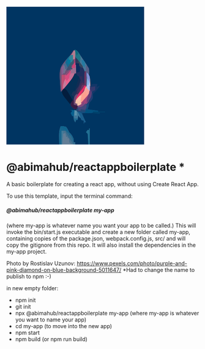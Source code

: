 ![Alt text](src/logo.svg) 
# @abimahub/reactappboilerplate *

A basic boilerplate for creating a react app, without using Create React App.

To use this template, input the terminal command:
##### @abimahub/reactappboilerplate my-app 
(where my-app is whatever name you want your app to be called.)
This will invoke the bin/start.js executable and create a new folder called my-app, containing copies of the package.json, webpack.config.js, src/ and will copy the gitignore from this repo. It will also install the dependencies in the my-app project.

Photo by Rostislav Uzunov: https://www.pexels.com/photo/purple-and-pink-diamond-on-blue-background-5011647/
*Had to change the name to publish to npm :-)

in new empty folder:
  *  npm init
  *  git init    
  *  npx @abimahub/reactappboilerplate my-app   (where my-app is whatever you want to name your app)
  *  cd my-app    (to move into the new app)
  *  npm start
  *  npm build   (or npm run build)
